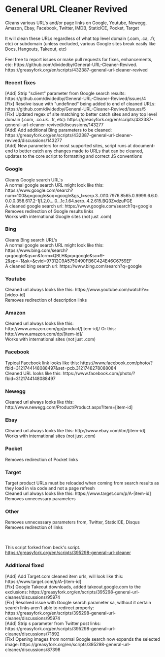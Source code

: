 <h1>General URL Cleaner Revived</h1>
Cleans various URL's and/or page links on Google, Youtube, Newegg, Amazon, Ebay, Facebook, Twitter, IMDB, StaticICE, Pocket, Target<br><br>
It will clean these URLs regardless of what top level domain (.com, .ca, .fr, etc) or subdomain (unless excluded, various Google sites break easily like Docs, Hangouts, Takeout, etc)<br>
<br>Feel free to report issues or make pull requests for fixes, enhancements, etc: https://github.com/dividedby/General-URL-Cleaner-Revived. 
https://greasyfork.org/en/scripts/432387-general-url-cleaner-revived

<h3>Recent fixes</h3>
[Add] Strip "sclient" parameter from Google search results: https://github.com/dividedby/General-URL-Cleaner-Revived/issues/4<br>
[Fix] Resolve issue with "undefined" being added to end of cleaned URLs: https://github.com/dividedby/General-URL-Cleaner-Revived/issues/5<br>
[Fix] Updated regex of site matching to better catch sites and any top level domain (.com, .co.uk. .fr, etc): https://greasyfork.org/en/scripts/432387-general-url-cleaner-revived/discussions/143277<br>
[Add] Add additional Bing parameters to be cleaned: https://greasyfork.org/en/scripts/432387-general-url-cleaner-revived/discussions/143277<br>
[Add] New parameters for most supported sites, script runs at document-end to better catch any changes made to URLs that can be cleaned, updates to the core script to formatting and correct JS conventions<br>

<h3>Google</h3>
Cleans Google search URL's<br>
A normal google search URL might look like this: https://www.google.com/search?num=100&q=google&oq=google&gs_l=serp.3..0l10.7976.8565.0.9999.6.6.0.0.0.0.358.617.2-1j1.2.0....0...1c.1.64.serp..4.2.615.BQ3ZvdzuPGE<br>
A cleaned google search url: https://www.google.com/search?q=google<br>
Removes redirection of Google results links<br>
Works with international Google sites (not just .com)

<h3>Bing</h3>
Cleans Bing search URL's<br>
A normal google search URL might look like this: https://www.bing.com/search?q=google&qs=n&form=QBLH&pq=google&sc=9-2&sp=-1&sk=&cvid=97312C9A5750490FB6C424E46C6759EF<br>
A cleaned bing search url: https://www.bing.com/search?q=google

<h3>Youtube</h3>
Cleaned url always looks like this: https://www.youtube.com/watch?v=[video-id]<br>
Removes redirection of description links

<h3>Amazon</h3>
Cleaned url always looks like this: http://www.amazon.com/gp/product/[item-id]/ Or this: http://www.amazon.com/dp/[item-id]/<br>
Works with international sites (not just .com)

<h3>Facebook</h3>
Typical Facebook link looks like this: https://www.facebook.com/photo/?fbid=3121744148088497&set=pcb.3121748278088084<br>
Cleaned URL looks like this: https://www.facebook.com/photo/?fbid=3121744148088497

<h3>Newegg</h3>
Cleaned url always looks like this: http://www.newegg.com/Product/Product.aspx?Item=[item-id]

<h3>Ebay</h3>
Cleaned url always looks like this: http://www.ebay.com/itm/[item-id]<br>
Works with international sites (not just .com)

<h3>Pocket</h3>
Removes redirection of Pocket links

<h3>Target</h3>
Target product URLs must be reloaded when coming from search results as they load in via code and not a page refresh<br>
Cleaned url always looks like this: https://www.target.com/p/A-[item-id]<br>
Removes unnecessary parameters

<h3>Other</h3>
Removes unnecessary parameters from, Twitter, StaticICE, Disqus<br>
Removes redirection of links

<br><br>This script forked from beck's script. https://greasyfork.org/en/scripts/395298-general-url-cleaner
<h3>Additional fixed</h3>
[Add] Add Target.com cleaned item urls, will look like this: https://www.target.com/p/A-[item-id]<br>
[Fix] Google Takeout downloads, added takeout.google.com to the exclusions: https://greasyfork.org/en/scripts/395298-general-url-cleaner/discussions/95974<br>
[Fix] Resolved issue with Google search parameter sa, without it certain search links aren't able to redirect properly: https://greasyfork.org/en/scripts/395298-general-url-cleaner/discussions/95974<br>
[Add] Strip s parameter from Twitter post links: https://greasyfork.org/en/scripts/395298-general-url-cleaner/discussions/71892<br>
[Fix] Opening images from normal Google search now expands the selected image: https://greasyfork.org/en/scripts/395298-general-url-cleaner/discussions/87398
